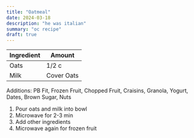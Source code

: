 ```yaml
---
title: "Oatmeal"
date: 2024-03-18
description: "he was italian"
summary: "oc recipe"
draft: true
---
```


| Ingredient | Amount     |
| ---------- | ---------- |
| Oats       | 1/2 c      |
| Milk       | Cover Oats |
Additions: PB Fit, Frozen Fruit, Chopped Fruit, Craisins, Granola, Yogurt, Dates, Brown Sugar, Nuts

1. Pour oats and milk into bowl
2. Microwave for 2-3 min
3. Add other ingredients
4. Microwave again for frozen fruit